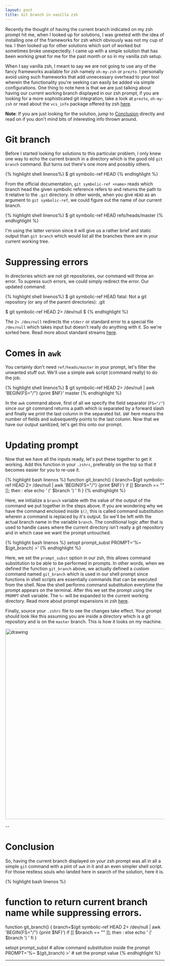 ```yaml
---
layout: post
title: Git branch in vanilla zsh
---
```


Recently the thought of having the current branch indicated on my zsh prompt hit me, when I looked up for solutions, I was greeted with the idea of installing one of the frameworks for zsh which obviously was not my cup of tea. I then looked up for other solutions which sort of worked but sometimes broke unexpectedly. I came up with a simple solution that has been working great for me for the past month or so in my vanilla zsh setup.

When I say vanilla zsh, I meant to say we are not going to use any of the fancy frameworks available for zsh namely `oh-my-zsh` or `prezto`.
I personally avoid using such frameworks that add unnecessary overhead to your tool wherein the functionality you're seeking can easily be added via simple configurations. One thing to note here is that we are just talking about having our current working branch displayed in our zsh prompt, if you are looking for a more sophisticated git integration, take a look at `prezto`, `oh-my-zsh` or read about the `vcs_info` package offered by zsh [here](http://zsh.sourceforge.net/Doc/Release/User-Contributions.html#Version-Control-Information).

__Note__: If you are just looking for the solution, jump to [Conclusion](#conclusion) directly and read on if you don't mind bits of interesting info thrown around.

# Git branch
Before I started looking for solutions to this particular problem, I only knew one way to echo the current branch in a directory which is the good old `git branch` command. But turns out there's one more and possibly others.

{% highlight shell linenos%}
$ git symbolic-ref HEAD
{% endhighlight %}

From the official documentation, `git symbolic-ref <name>` reads which branch head the given symbolic reference refers to and returns the path to it relative to the `.git` directory. In other words, when you give `HEAD` as an argument to `git symbolic-ref`, we could figure out the name of our current branch.

{% highlight shell linenos%}
$ git symbolic-ref HEAD
refs/heads/master
{% endhighlight %}

I'm using the latter version since it will give us a rather brief and static output than `git branch` which would list all the branches there are in your current working tree.

# Suppressing errors
In directories which are not git repositories, our command will throw an error. To supress such errors, we could simply redirect the error. Our updated command:

{% highlight shell linenos%}
$ git symbolic-ref HEAD
fatal: Not a git repository (or any of the parent directories): .git

$ git symbolic-ref HEAD 2> /dev/null
$ 
{% endhighlight %}

The `2> /dev/null` redirects the `stderr` or standard error to a special file `/dev/null` which takes input but doesn't really do anything with it. So we're sorted here. Read more about standard streams [here](http://www.learnlinux.org.za/courses/build/shell-scripting/ch01s04.html).

# Comes in `awk`
You certainly don't need `ref/heads/master` in your prompt, let's filter the unwanted stuff out. We'll use a simple awk script (command really) to do the job.

{% highlight shell linenos%}
$ git symbolic-ref HEAD 2> /dev/null | awk 'BEGIN{FS="/"} {print $NF}'
master
{% endhighlight %}

In the `awk` command above, first of all we specify the field separator (`FS="/"`) since our git command returns a path which is separated by a forward slash and finally we print the last column in the separated list. `$NF` here means the number of fields and subsequently points to the last column.
Now that we have our output sanitized, let's get this onto our prompt.

# Updating prompt
Now that we have all the inputs ready, let's put these together to get it working. Add this function in your `.zshrc`, preferably on the top so that it becomes easier for you to re-use it.

{% highlight bash linenos %}
function git_branch() {
    branch=$(git symbolic-ref HEAD 2> /dev/null | awk 'BEGIN{FS="/"} {print $NF}')
    if [[ $branch == "" ]]; then
        :
    else
        echo ' (' $branch ') '
    fi
}
{% endhighlight %}

Here, we initialize a `branch` variable with the value of the output of the command we put together in the steps above. If you are wondering why we have the command enclosed inside `$()`, this is called command substitution wherein a command is replaced by it's output. So we'll be left with the actual branch name in the variable `branch`. The conditional logic after that is used to handle cases where the current directory isn't really a git repository and in which case we want the prompt untouched.

{% highlight bash linenos %}
setopt prompt_subst
PROMPT='%~ $(git_branch) >'
{% endhighlight %}

Here, we set the `prompt_subst` option in our zsh, this allows command substitution to be able to be performed in prompts. In other words, when we defined the function `git_branch` above, we actually defined a custom command named `git_branch` which is used in our shell prompt since functions in shell scripts are essentially commands that can be executed from the shell. Now the shell performs command substitution everytime the prompt appears on the terminal. After this we set the prompt using the `PROMPT` shell variable. The `%~` will be expanded to the current working directory. Read more about prompt expansions in zsh [here](http://zsh.sourceforge.net/Doc/Release/Prompt-Expansion.html).

Finally, source your `.zshrc` file to see the changes take effect. Your prompt should look like this assuming you are inside a directory which is a git repository and is on the `master` branch.
This is how it looks on my machine.

<img src="https://i.imgur.com/sh33XUa.png" alt="drawing" width="600px"/>

--

# Conclusion
So, having the current branch displayed on your zsh prompt was all in all a simple `git` command with a pint of `awk` in it and an even simpler shell script. For those restless souls who landed here in search of the solution, here it is.

{% highlight bash linenos %}
# function to return current branch name while suppressing errors.
function git_branch() {
    branch=$(git symbolic-ref HEAD 2> /dev/null | awk 'BEGIN{FS="/"} {print $NF}')
    if [[ $branch == "" ]]; then
        :
    else
        echo ' (' $branch ') '
    fi
}


setopt prompt_subst             # allow command substitution inside the prompt
PROMPT='%~ $(git_branch) >'     # set the prompt value
{% endhighlight %}

---
